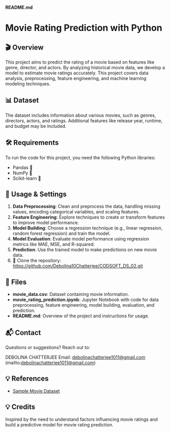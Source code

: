 **README.md**

# Movie Rating Prediction with Python

## 🎬 Overview
This project aims to predict the rating of a movie based on features like genre, director, and actors. By analyzing historical movie data, we develop a model to estimate movie ratings accurately. This project covers data analysis, preprocessing, feature engineering, and machine learning modeling techniques.

## 📊 Dataset
The dataset includes information about various movies, such as genres, directors, actors, and ratings. Additional features like release year, runtime, and budget may be included.

## 🛠️ Requirements
To run the code for this project, you need the following Python libraries:
- Pandas 🐼
- NumPy 🔢
- Scikit-learn 🧠


## 📝 Usage & Settings
1. **Data Preprocessing**: Clean and preprocess the data, handling missing values, encoding categorical variables, and scaling features.
2. **Feature Engineering**: Explore techniques to create or transform features to improve model performance.
3. **Model Building**: Choose a regression technique (e.g., linear regression, random forest regression) and train the model.
4. **Model Evaluation**: Evaluate model performance using regression metrics like MAE, MSE, and R-squared.
5. **Prediction**: Use the trained model to make predictions on new movie data.
6. 🚀 Clone the repository:
https://github.com/Debolina10Chatterjee/CODSOFT_DS_02.git


## 📁 Files
- **movie_data.csv**: Dataset containing movie information.
- **movie_rating_prediction.ipynb**: Jupyter Notebook with code for data preprocessing, feature engineering, model building, evaluation, and prediction.
- **README.md**: Overview of the project and instructions for usage.

## 📬 Contact
Questions or suggestions? Reach out to:

DEBOLINA CHATTERJEE
Email: debolinachatterjee1011@gmail.com (mailto:debolinachatterjee1011@gmail.com)

## 💡 References
- [Sample Movie Dataset](https://www.kaggle.com/rounakbanik/the-movies-dataset)

## 💡 Credits
Inspired by the need to understand factors influencing movie ratings and build a predictive model for movie rating prediction.
